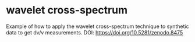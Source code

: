 # wavelet cross-spectrum
Example of how to apply the wavelet cross-spectrum technique to synthetic data to get dv/v measurements.
DOI: https://doi.org/10.5281/zenodo.8475
